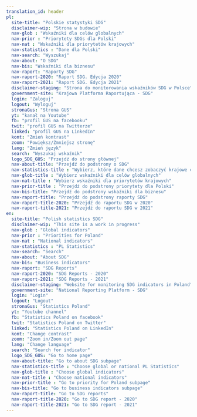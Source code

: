 ```yaml
---
translation_id: header
pl:
  site-title: "Polskie statystyki SDG"
  disclaimer-wip: "Strona w budowie"
  nav-glob : "Wskaźniki dla celów globalnych"
  nav-prior : "Priorytety SDGs dla Polski"
  nav-nat : "Wskaźniki dla priorytetów krajowych"
  nav-statistics : "Dane dla Polski"
  nav-search: "Wyszukaj"
  nav-about: "O SDG"
  nav-bis: "Wskaźniki dla biznesu"
  nav-raport: "Raporty SDG"
  nav-raport-2020: "Raport SDG. Edycja 2020"
  nav-raport-2021: "Raport SDG. Edycja 2021"
  disclaimer-staging: "Strona do monitorowania wskaźników SDG w Polsce"
  government-site: "Krajowa Platforma Raportująca - SDG"
  login: "Zaloguj"
  logout: "Wyloguj"
  stronaGus: "Strona GUS"
  yt: "kanał na Youtube"
  fb: "profil GUS na facebooku"
  twit: "profil GUS na Twitterze"
  linked: "profil GUS na LinkedIn"
  kont: "Zmień kontrast"
  zoom: "Powiększ/Zmniejsz stronę"
  lang: "Zmień język"
  search: "Wyszukaj wskaźnik"
  logo_SDG_GUS: "Przejdź do strony głównej"
  nav-about-title: "Przejdź do podstrony o SDG"
  nav-statistics-title : "Wybierz, które dane chcesz zobaczyć krajowe czy globalne"
  nav-glob-title : "Wybierz wskaźniki dla celów globalnych"
  nav-nat-title : "Wybierz wskaźniki dla priorytetów krajowych"
  nav-prior-title : "Przejdź do podstrony priorytety dla Polski"
  nav-bis-title: "Przejdź do podstrony wskaźniki dla biznesu"
  nav-raport-title: "Przejdź do podstrony raporty SDG"
  nav-raport-title-2020: "Przejdź do raportu SDG w 2020"
  nav-raport-title-2021: "Przejdź do raportu SDG w 2021"
en:
  site-title: "Polish statistics SDG"
  disclaimer-wip: "This site is a work in progress"
  nav-glob : "Global indicators"
  nav-prior : "Priorities for Poland"
  nav-nat : "National indicators"
  nav-statistics : "PL Statistics"
  nav-search: "Search"
  nav-about: "About SDG"
  nav-bis: "Business indicators"
  nav-raport: "SDG Reports"
  nav-raport-2020: "SDG Reports - 2020"
  nav-raport-2021: "SDG Reports - 2021"
  disclaimer-staging: "Website for monitoring SDG indicators in Poland"
  government-site: "National Reporting Platform - SDG"
  login: "Login"
  logout: "Logout"
  stronaGus: "Statistics Poland"
  yt: "Youtube channel"
  fb: "Statistics Poland on facebook"
  twit: "Statistics Poland on Twitter"
  linked: "Statistics Poland on LinkedIn"
  kont: "Change contrast"
  zoom: "Zoom in/Zoom out page"
  lang: "Change language"
  search: "Search for indicator"
  logo_SDG_GUS: "Go to home page"
  nav-about-title: "Go to about SDG subpage"
  nav-statistics-title : "Choose global or national PL Statistics"
  nav-glob-title : "Choose global indicators"
  nav-nat-title : "Choose national indicators"
  nav-prior-title : "Go to priority for Poland subpage"
  nav-bis-title: "Go to business indicators subpage"
  nav-raport-title: "Go to SDG reports"
  nav-raport-title-2020: "Go to SDG report - 2020"
  nav-raport-title-2021: "Go to SDG report - 2021"
---
```

